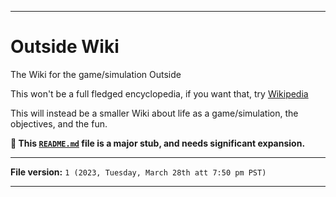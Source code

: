 
***

# Outside Wiki

The Wiki for the game/simulation Outside

This won't be a full fledged encyclopedia, if you want that, try [Wikipedia](https://www.wikipedia.org/)

This will instead be a smaller Wiki about life as a game/simulation, the objectives, and the fun.

**🌱️ This [`README.md`](/README.md) file is a major stub, and needs significant expansion.**

***

**File version:** `1 (2023, Tuesday, March 28th att 7:50 pm PST)`

***

